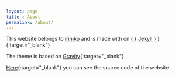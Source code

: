 ```yaml
---
layout: page
title : About
permalink: /about/
---
```


This website belongs to [irinikp](https://irinikp.com) and is made with <i class="fa fa-heart"></i> on [{ { Jekyll } }](http://jekyllrb.com){:target="_blank"}

The theme is based on [Gravity](http://github.com/hemangsk/Gravity){:target="_blank"}

[Here](https://github.com/irinikp/cretan-dev){:target="_blank"} you can see the source code of the website
